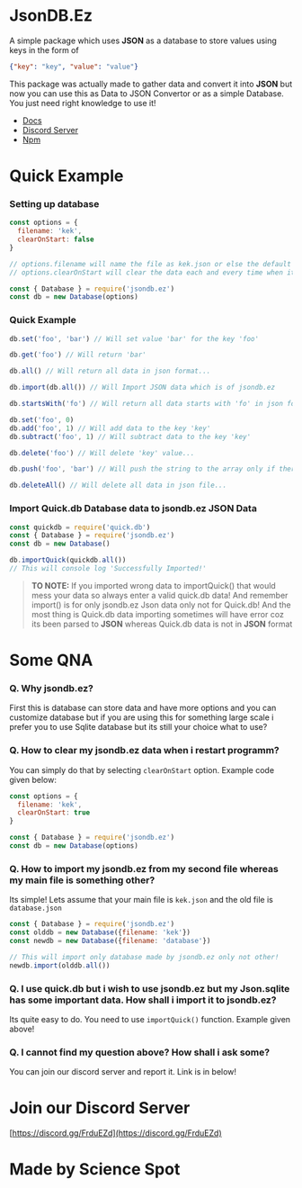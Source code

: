 # JsonDB.Ez

A simple package which uses **JSON** as a database to store values using keys in the form of

```json
{"key": "key", "value": "value"}
```

This package was actually made to gather data and convert it into **JSON** but now you can use this as Data to JSON Convertor or as a simple Database. You just need right knowledge to use it!
- [Docs](https://github.com/Scientific-Guy/jsondb.ez/blob/master/docs.md)
- [Discord Server](https://discord.gg/FrduEZd)
- [Npm](https://www.npmjs.com/package/jsondb.ez)

# Quick Example

### Setting up database

```js
const options = {
  filename: 'kek',
  clearOnStart: false
}

// options.filename will name the file as kek.json or else the default will be jsondb.ez
// options.clearOnStart will clear the data each and every time when it restarts file. The default will be false...

const { Database } = require('jsondb.ez')
const db = new Database(options)
```

### Quick Example

```js
db.set('foo', 'bar') // Will set value 'bar' for the key 'foo'

db.get('foo') // Will return 'bar'

db.all() // Will return all data in json format...

db.import(db.all()) // Will Import JSON data which is of jsondb.ez

db.startsWith('fo') // Will return all data starts with 'fo' in json format...

db.set('foo', 0)
db.add('foo', 1) // Will add data to the key 'key'
db.subtract('foo', 1) // Will subtract data to the key 'key'

db.delete('foo') // Will delete 'key' value...

db.push('foo', 'bar') // Will push the string to the array only if there is no value or an array value for that key!

db.deleteAll() // Will delete all data in json file...
```

### Import Quick.db Database data to jsondb.ez JSON Data
```js
const quickdb = require('quick.db')
const { Database } = require('jsondb.ez')
const db = new Database()

db.importQuick(quickdb.all())
// This will console log 'Successfully Imported!'
```

> **TO NOTE:** If you imported wrong data to importQuick() that would mess your data so always enter a valid quick.db data! And remember import() is for only jsondb.ez Json data only not for Quick.db! And the most thing is Quick.db data importing sometimes will have error coz its been parsed to **JSON** whereas Quick.db data is not in **JSON** format

# Some QNA

### Q. Why jsondb.ez?
First this is database can store data and have more options and you can customize database but if you are using this for something large scale i prefer you to use Sqlite database but its still your choice what to use?

### Q. How to clear my jsondb.ez data when i restart programm?
You can simply do that by selecting ``clearOnStart`` option. Example code given below:

```js
const options = {
  filename: 'kek',
  clearOnStart: true
}

const { Database } = require('jsondb.ez')
const db = new Database(options)
```

### Q. How to import my jsondb.ez from my second file whereas my main file is something other?
Its simple! Lets assume that your main file is ``kek.json`` and the old file is ``database.json``

```js
const { Database } = require('jsondb.ez')
const olddb = new Database({filename: 'kek'})
const newdb = new Database({filename: 'database'}) 

// This will import only database made by jsondb.ez only not other!
newdb.import(olddb.all())
```

### Q. I use quick.db but i wish to use jsondb.ez but my Json.sqlite has some important data. How shall i import it to jsondb.ez?
Its quite easy to do. You need to use ``importQuick()`` function. Example given above!

### Q. I cannot find my question above? How shall i ask some?
You can join our discord server and report it. Link is in below!

# Join our Discord Server
[https://discord.gg/FrduEZd](https://discord.gg/FrduEZd) 

# Made by Science Spot
